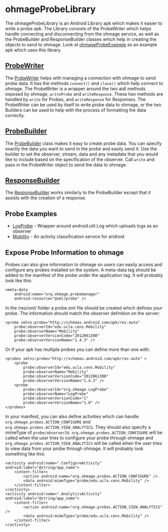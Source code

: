 ohmageProbeLibrary
==================

The ohmageProbeLibrary is an Android Library apk which makes it easier to write a probe apk. The
Library consists of the ProbeWriter which helps handle connecting and disconnecting from the
ohmage service, as well as the ProbeBuilder and ResponseBuilder classes which help in creating
the objects to send to ohmage. Look at [ohmageProbeExample](https://github.com/cketcham/ohmageProbeExample)
as an example apk which uses this library.

[ProbeWriter](https://github.com/cens/ohmageProbeLibrary/wiki/ProbeWriter)
-----------

The [ProbeWriter](https://github.com/cens/ohmageProbeLibrary/wiki/ProbeWriter) helps with managing
a connection with ohmage to send probe data. It has the methods `connect()` and `close()`
which help connect to ohmage. The ProbeWriter is a wrapper around the two aidl methods exposed
by ohmage, `writeProbe` and `writeResponse`. These two methods are handled by `write` for Probes,
and `writeResponse` for Responses. The ProbeWriter can be used by itself to write probe data to
ohmage, or the two Builders can be used to help with the process of formatting the data correctly.

[ProbeBuilder](https://github.com/cens/ohmageProbeLibrary/wiki/ProbeBuilder)
------------

The [ProbeBuilder](https://github.com/cens/ohmageProbeLibrary/wiki/ProbeBuilder) class makes it
easy to create probe data. You can specify exactly the data you want to send in the probe and easily
send it. Use the builder to set the observer, stream, data and any metadata that you would like to
include based on the specification of the observer. Call `write` and pass in the ProbeWriter object
to send the data to ohmage.

[ResponseBuilder](https://github.com/cens/ohmageProbeLibrary/wiki/ResponseBuilder)
---------------

The [ResponseBuilder](https://github.com/cens/ohmageProbeLibrary/wiki/ResponseBuilder) works
similarly to the ProbeBuilder except that it assists with the creation of a response.

Probe Examples
--------------
* [LogProbe](https://github.com/cens/LogProbe) - Wrapper around android.util.Log which uploads logs as an observer
* [Mobility](https://github.com/cens/MobilityPhone) - An activity classification service for android

Expose Probe Information to ohmage
----------------------------------

Probes can also give information to ohmage so users can easily access and configure any probes installed on the system. A meta-data tag should be added to the manifest of the probe under the application tag. It will probably look like this:

    <meta-data
        android:name="org.ohmage.probemanager"
        android:resource="@xml/probe" />

In the /res/xml/ folder a probe.xml file should be created which defines your probe. The information should match the observer definition on the server:

    <probe xmlns:probe="http://schemas.android.com/apk/res-auto"
        probe:observerId="edu.ucla.cens.Mobility"
        probe:observerName="Mobility"
        probe:observerVersionCode="2012061300"
        probe:observerVersionName="1.4.3" />

Or if your apk has multiple probes you can define more than one with:

    <probes xmlns:probe="http://schemas.android.com/apk/res-auto" >
        <probe
            probe:observerId="edu.ucla.cens.Mobility"
            probe:observerName="Mobility"
            probe:observerVersionCode="2012061300"
            probe:observerVersionName="1.4.3" />
        <probe
            probe:observerId="org.ohmage.LogProbe"
            probe:observerName="LogProbe"
            probe:observerVersionCode="1"
            probe:observerVersionName="1.0" />
    </probes>

In your manifest, you can also define activities which can handle `org.ohmage.probes.ACTION_CONFIGURE` and `org.ohmage.probes.ACTION_VIEW_ANALYTICS`. They should also specify a mimeType of `probe/observerId`. `org.ohmage.probes.ACTION_CONFIGURE` will be called when the user tries to configure your probe through ohmage and `org.ohmage.probes.ACTION_VIEW_ANALYTICS` will be called when the user tries to view data from your probe through ohmage. It will probably look something like this:

    <activity android:name=".ConfigureActivity" android:label="@string/app_name">
        <intent-filter>
            <action android:name="org.ohmage.probes.ACTION_CONFIGURE" />
            <data android:mimeType="probe/edu.ucla.cens.Mobility" />
        </intent-filter>
    </activity>
    <activity android:name=".AnalyticsActivity" android:label="@string/app_name">
        <intent-filter>
            <action android:name="org.ohmage.probes.ACTION_VIEW_ANALYTICS" />
            <data android:mimeType="probe/edu.ucla.cens.Mobility" />
        </intent-filter>
    </activity>
